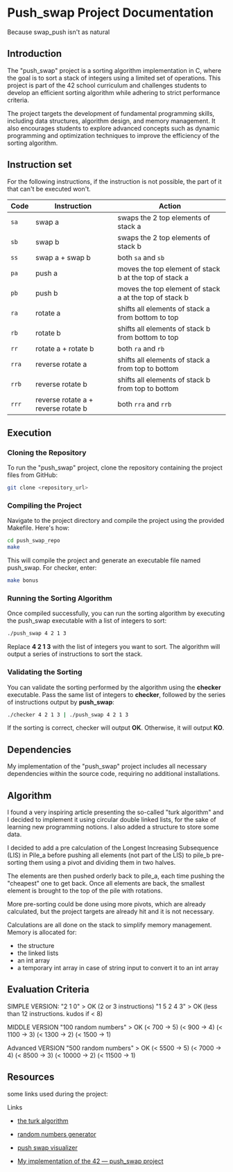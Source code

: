 # Push_swap Project Documentation
Because swap_push isn't as natural

## Introduction

The "push_swap" project is a sorting algorithm implementation in C, where the goal is to sort a stack of integers using a limited set of operations. This project is part of the 42 school curriculum and challenges students to develop an efficient sorting algorithm while adhering to strict performance criteria.

The project targets the development of fundamental programming skills, including data structures, algorithm design, and memory management. It also encourages students to explore advanced concepts such as dynamic programming and optimization techniques to improve the efficiency of the sorting algorithm.

## Instruction set

For the following instructions, if the instruction is not possible, the part of
it that can't be executed won't.

| Code  | Instruction                         | Action                                                 |
| ----- | ----------------------------------- | ------------------------------------------------------ |
| `sa`  | swap a                              | swaps the 2 top elements of stack a                    |
| `sb`  | swap b                              | swaps the 2 top elements of stack b                    |
| `ss`  | swap a + swap b                     | both `sa` and `sb`                                     |
| `pa`  | push a                              | moves the top element of stack b at the top of stack a |
| `pb`  | push b                              | moves the top element of stack a at the top of stack b |
| `ra`  | rotate a                            | shifts all elements of stack a from bottom to top      |
| `rb`  | rotate b                            | shifts all elements of stack b from bottom to top      |
| `rr`  | rotate a + rotate b                 | both `ra` and `rb`                                     |
| `rra` | reverse rotate a                    | shifts all elements of stack a from top to bottom      |
| `rrb` | reverse rotate b                    | shifts all elements of stack b from top to bottom      |
| `rrr` | reverse rotate a + reverse rotate b | both `rra` and `rrb`                                   |
## Execution

### Cloning the Repository

To run the "push_swap" project, clone the repository containing the project files from GitHub:

```bash
git clone <repository_url>
```

### Compiling the Project

Navigate to the project directory and compile the project using the provided Makefile. Here's how:

```bash
cd push_swap_repo
make
```

This will compile the project and generate an executable file named push_swap. For checker, enter:
```bash
make bonus
```

### Running the Sorting Algorithm

Once compiled successfully, you can run the sorting algorithm by executing the push_swap executable with a list of integers to sort:

```bash
./push_swap 4 2 1 3
```

Replace **4 2 1 3** with the list of integers you want to sort. The algorithm will output a series of instructions to sort the stack.

### Validating the Sorting

You can validate the sorting performed by the algorithm using the **checker** executable. Pass the same list of integers to **checker**, followed by the series of instructions output by **push_swap**:

```bash
./checker 4 2 1 3 | ./push_swap 4 2 1 3
```

If the sorting is correct, checker will output **OK**. Otherwise, it will output **KO**.


## Dependencies
My implementation of the "push_swap" project includes all necessary dependencies within the source code, requiring no additional installations.

## Algorithm
I found a very inspiring article presenting the so-called "turk algorithm" and I decided to implement it using circular double linked lists, for the sake of learning new programming notions. I also added a structure to store some data.

I decided to add a pre calculation of the Longest Increasing Subsequence (LIS) in Pile_a before pushing all elements (not part of the LIS) to pile_b pre-sorting them using a pivot and dividing them in two halves.

The elements are then pushed orderly back to pile_a, each time pushing the "cheapest" one to get back. Once all elements are back, the smallest element is brought to the top of the pile with rotations.

More pre-sorting could be done using more pivots, which are already calculated, but the project targets are already hit and it is not necessary.

Calculations are all done on the stack to simplify memory management. Memory is allocated for:
- the structure
- the linked lists
- an int array
- a temporary int array in case of string input to convert it to an int array
## Evaluation Criteria
SIMPLE VERSION:
"2 1 0" > OK (2 or 3 instructions)
"1 5 2 4 3" > OK (less than 12 instructions. kudos if < 8)

MIDDLE VERSION
"100 random numbers" > OK
(< 700 -> 5)
(< 900 -> 4)
(< 1100 -> 3)
(< 1300 -> 2)
(< 1500 -> 1)

Advanced VERSION
"500 random numbers" > OK
(< 5500  -> 5)
(< 7000  -> 4)
(< 8500  -> 3)
(< 10000 -> 2)
(< 11500 -> 1)
## Resources

some links used during the project:

Links

- [the turk algorithm](https://medium.com/@ayogun/push-swap-c1f5d2d41e97)

- [random numbers generator](https://www.calculatorsoup.com/calculators/statistics/random-number-generator.php)

- [push swap visualizer](https://github.com/o-reo/push_swap_visualizer)

<ul>
  <li><a href="https://medium.com/@dansylvain84/my-implementation-of-the-42-push-swap-project-2706fd8c2e9f" target="blank">My implementation of the 42 — push_swap project</a></li>
</ul>

